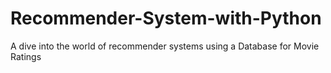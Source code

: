 # Recommender-System-with-Python
A dive into the world of recommender systems using a Database for Movie Ratings

